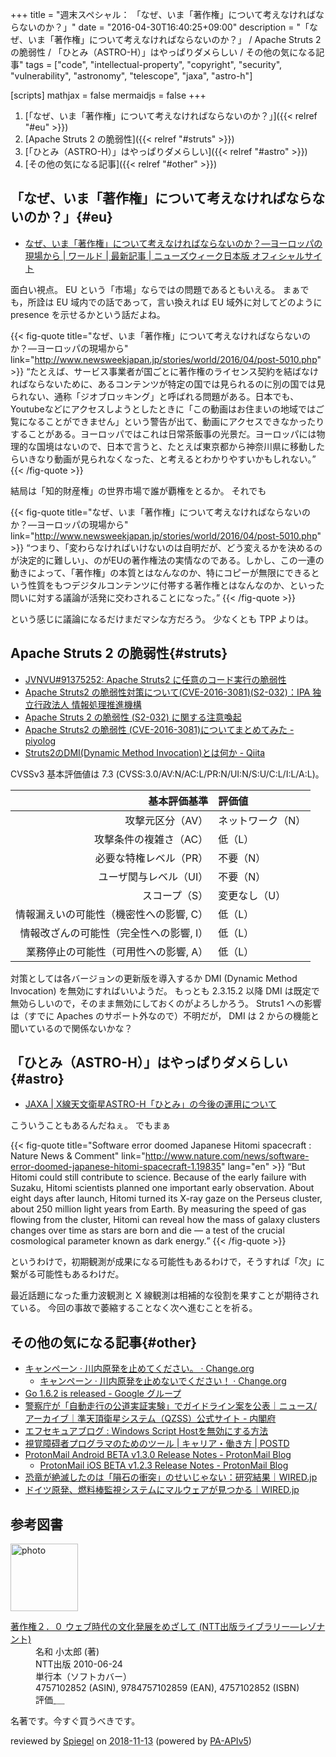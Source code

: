 +++
title = "週末スペシャル： 「なぜ、いま「著作権」について考えなければならないのか？」"
date = "2016-04-30T16:40:25+09:00"
description = "「なぜ、いま「著作権」について考えなければならないのか？」 / Apache Struts 2 の脆弱性 / 「ひとみ（ASTRO-H）」はやっぱりダメらしい / その他の気になる記事"
tags = ["code", "intellectual-property", "copyright", "security", "vulnerability", "astronomy", "telescope", "jaxa", "astro-h"]

[scripts]
  mathjax = false
  mermaidjs = false
+++

1. [「なぜ、いま「著作権」について考えなければならないのか？」]({{< relref "#eu" >}})
1. [Apache Struts 2 の脆弱性]({{< relref "#struts" >}})
1. [「ひとみ（ASTRO-H）」はやっぱりダメらしい]({{< relref "#astro" >}})
1. [その他の気になる記事]({{< relref "#other" >}})

## 「なぜ、いま「著作権」について考えなければならないのか？」{#eu}

- [なぜ、いま「著作権」について考えなければならないのか？―ヨーロッパの現場から | ワールド | 最新記事 | ニューズウィーク日本版 オフィシャルサイト](http://www.newsweekjapan.jp/stories/world/2016/04/post-5010.php)

面白い視点。
EU という「市場」ならではの問題であるともいえる。
まぁでも，所詮は EU 域内での話であって，言い換えれば EU 域外に対してどのように presence を示せるかという話だよね。

{{< fig-quote title="なぜ、いま「著作権」について考えなければならないのか？―ヨーロッパの現場から" link="http://www.newsweekjapan.jp/stories/world/2016/04/post-5010.php" >}}
<q>たとえば、サービス事業者が国ごとに著作権のライセンス契約を結ばなければならないために、あるコンテンツが特定の国では見られるのに別の国では見られない、通称「ジオブロッキング」と呼ばれる問題がある。日本でも、Youtubeなどにアクセスしようとしたときに「この動画はお住まいの地域ではご覧になることができません」という警告が出て、動画にアクセスできなかったりすることがある。ヨーロッパではこれは日常茶飯事の光景だ。ヨーロッパには物理的な国境はないので、日本で言うと、たとえば東京都から神奈川県に移動したらいきなり動画が見られなくなった、と考えるとわかりやすいかもしれない。</q>
{{< /fig-quote >}}

結局は「知的財産権」の世界市場で誰が覇権をとるか。
それでも

{{< fig-quote title="なぜ、いま「著作権」について考えなければならないのか？―ヨーロッパの現場から" link="http://www.newsweekjapan.jp/stories/world/2016/04/post-5010.php" >}}
<q>つまり、「変わらなければいけないのは自明だが、どう変えるかを決めるのが決定的に難しい」、のがEUの著作権法の実情なのである。しかし、この一連の動きによって、「著作権」の本質とはなんなのか、特にコピーが無限にできるという性質をもつデジタルコンテンツに付帯する著作権とはなんなのか、といった問いに対する議論が活発に交わされることになった。</q>
{{< /fig-quote >}}

という感じに議論になるだけまだマシな方だろう。
少なくとも TPP よりは。

## Apache Struts 2 の脆弱性{#struts}

- [JVNVU#91375252: Apache Struts2 に任意のコード実行の脆弱性](http://jvn.jp/vu/JVNVU91375252/)
- [Apache Struts2 の脆弱性対策について(CVE-2016-3081)(S2-032)：IPA 独立行政法人 情報処理推進機構](https://www.ipa.go.jp/security/ciadr/vul/20160427-struts.html)
- [Apache Struts 2 の脆弱性 (S2-032) に関する注意喚起](https://www.jpcert.or.jp/at/2016/at160020.html)
- [Apache Struts2 の脆弱性 (CVE-2016-3081)についてまとめてみた - piyolog](http://d.hatena.ne.jp/Kango/20160427/1461771099)
- [Struts2のDMI(Dynamic Method Invocation)とは何か - Qiita](http://qiita.com/alpha_pz/items/e6b41be70b12174dabda)

CVSSv3 基本評価値は 7.3 (CVSS:3.0/AV:N/AC:L/PR:N/UI:N/S:U/C:L/I:L/A:L)。

| 基本評価基準                            | 評価値            |
|----------------------------------------:|:------------------|
| 攻撃元区分（AV）                        | ネットワーク（N） |
| 攻撃条件の複雑さ（AC）                  | 低（L）           |
| 必要な特権レベル（PR）                  | 不要（N）         |
| ユーザ関与レベル（UI）                  | 不要（N）         |
| スコープ（S）                           | 変更なし（U）     |
| 情報漏えいの可能性（機密性への影響, C） | 低（L）           |
| 情報改ざんの可能性（完全性への影響, I） | 低（L）           |
| 業務停止の可能性（可用性への影響, A）   | 低（L）           |

対策としては各バージョンの更新版を導入するか DMI (Dynamic Method Invocation) を無効にすればいいようだ。
もっとも 2.3.15.2 以降 DMI は既定で無効らしいので，そのまま無効にしておくのがよろしかろう。
Struts1 への影響は（すでに Apaches のサポート外なので）不明だが， DMI は 2 からの機能と聞いているので関係ないかな？

## 「ひとみ（ASTRO-H）」はやっぱりダメらしい{#astro}

- [JAXA | X線天文衛星ASTRO-H「ひとみ」の今後の運用について](http://www.jaxa.jp/press/2016/04/20160428_hitomi_j.html)

こういうこともあるんだねぇ。
でもまぁ

{{< fig-quote title="Software error doomed Japanese Hitomi spacecraft : Nature News & Comment" link="http://www.nature.com/news/software-error-doomed-japanese-hitomi-spacecraft-1.19835" lang="en" >}}
<q>But Hitomi could still contribute to science. Because of the early failure with Suzaku, Hitomi scientists planned one important early observation. About eight days after launch, Hitomi turned its X-ray gaze on the Perseus cluster, about 250 million light years from Earth. By measuring the speed of gas flowing from the cluster, Hitomi can reveal how the mass of galaxy clusters changes over time as stars are born and die — a test of the crucial cosmological parameter known as dark energy.</q>
{{< /fig-quote >}}

というわけで，初期観測が成果になる可能性もあるわけで，そうすれば「次」に繋がる可能性もあるわけだ。

最近話題になった重力波観測と X 線観測は相補的な役割を果すことが期待されている。
今回の事故で萎縮することなく次へ進むことを祈る。

## その他の気になる記事{#other}

- [キャンペーン · 川内原発を止めてください。 · Change.org](https://www.change.org/p/%E5%B7%9D%E5%86%85%E5%8E%9F%E7%99%BA%E3%82%92%E6%AD%A2%E3%82%81%E3%81%A6%E3%81%8F%E3%81%A0%E3%81%95%E3%81%84)
    - [キャンペーン · 川内原発を止めないでください！ · Change.org](https://www.change.org/p/%E5%B7%9D%E5%86%85%E5%8E%9F%E7%99%BA%E3%82%92%E6%AD%A2%E3%82%81%E3%81%AA%E3%81%84%E3%81%A7%E3%81%8F%E3%81%A0%E3%81%95%E3%81%84)
- [Go 1.6.2 is released - Google グループ](https://groups.google.com/forum/#!topic/golang-announce/8FwSHbMTEjQ)
- [警察庁が「自動走行の公道実証実験」でガイドライン案を公表｜ニュース/アーカイブ｜準天頂衛星システム（QZSS）公式サイト - 内閣府](http://qzss.go.jp/news/archive/npa_160422.html)
- [エフセキュアブログ : Windows Script Hostを無効にする方法](http://blog.f-secure.jp/archives/50766909.html)
- [視覚障碍者プログラマのためのツール | キャリア・働き方 | POSTD](http://postd.cc/tools-of-blind-programmer/)
- [ProtonMail Android BETA v1.3.0 Release Notes - ProtonMail Blog](https://protonmail.com/blog/android-v130/)
    - [ProtonMail iOS BETA v1.2.3 Release Notes - ProtonMail Blog](https://protonmail.com/blog/protonmail-ios-v1-2-3-release-notes/)
- [恐竜が絶滅したのは「隕石の衝突」のせいじゃない：研究結果｜WIRED.jp](http://wired.jp/2016/04/21/dinosaurs-werent-wiped-out-by/)
- [ドイツ原発、燃料棒監視システムにマルウェアが見つかる｜WIRED.jp](http://wired.jp/2016/04/30/german-nuclear-plants-fuel-rod-system-swarming/)

## 参考図書

<div class="hreview">
  <div class="photo"><a class="item url" href="https://www.amazon.co.jp/dp/4757102852?tag=baldandersinf-22&linkCode=ogi&th=1&psc=1"><img src="https://m.media-amazon.com/images/I/41YkbcP5IyL._SL160_.jpg" width="108" alt="photo"></a></div>
  <dl class="fn">
    <dt><a href="https://www.amazon.co.jp/dp/4757102852?tag=baldandersinf-22&linkCode=ogi&th=1&psc=1">著作権２．０ ウェブ時代の文化発展をめざして (NTT出版ライブラリー―レゾナント)</a></dt>
    <dd>名和 小太郎 (著)</dd>
    <dd>NTT出版 2010-06-24</dd>
    <dd>単行本（ソフトカバー）</dd>
    <dd>4757102852 (ASIN), 9784757102859 (EAN), 4757102852 (ISBN)</dd>
    <dd>評価<abbr class="rating fa-sm" title="5">&nbsp;<i class="fas fa-star"></i>&nbsp;<i class="fas fa-star"></i>&nbsp;<i class="fas fa-star"></i>&nbsp;<i class="fas fa-star"></i>&nbsp;<i class="fas fa-star"></i></abbr></dd>
  </dl>
  <p class="description">名著です。今すぐ買うべきです。</p>
  <p class="powered-by">reviewed by <a href='#maker' class='reviewer'>Spiegel</a> on <abbr class="dtreviewed" title="2018-11-13">2018-11-13</abbr> (powered by <a href="https://affiliate.amazon.co.jp/assoc_credentials/home">PA-APIv5</a>)</p>
</div>

